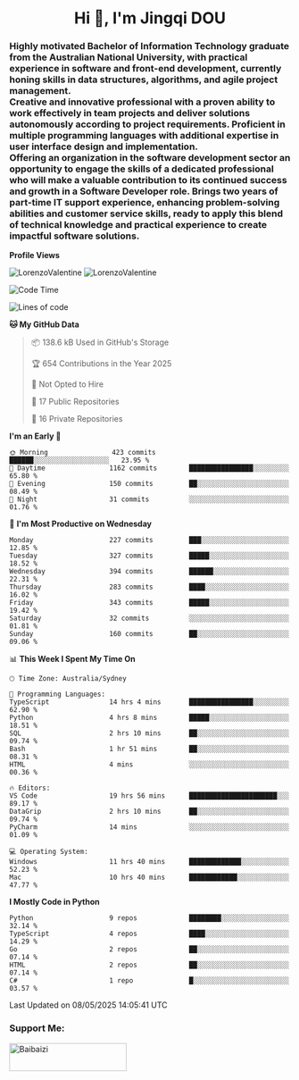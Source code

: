 <h1 align="center">Hi 👋, I'm Jingqi DOU</h1>
<h3 align="left">
Highly motivated Bachelor of Information Technology graduate from the Australian National University, with practical experience in software and front-end development, currently honing skills in data structures, algorithms, and agile project management. <br>
Creative and innovative professional with a proven ability to work effectively in team projects and deliver solutions autonomously according to project requirements. Proficient in multiple programming languages with additional expertise in user interface design and implementation. <br>
Offering an organization in the software development sector an opportunity to engage the skills of a dedicated professional who will make a valuable contribution to its continued success and growth in a Software Developer role. Brings two years of part-time IT support experience, enhancing problem-solving abilities and customer service skills, ready to apply this blend of technical knowledge and practical experience to create impactful software solutions.
</h3>

**Profile Views**<br>
<!-- <img src="https://count.getloli.com/get/@:name" alt="LorenzoValentine" theme="rule34" /> -->
<img src="https://count.getloli.com/@LorenzoValentine?name=LorenzoValentine&theme=asoul&padding=7&offset=0&align=center&scale=2&pixelated=1&darkmode=auto&prefix=020315" alt="LorenzoValentine" theme="rule34" />
<img src="https://count.getloli.com/@LorenzoValentine?name=LorenzoValentine&theme=food&padding=7&offset=0&align=center&scale=2&pixelated=1&darkmode=auto&prefix=020315" alt="LorenzoValentine" theme="rule34" />
 

<!--START_SECTION:waka-->
![Code Time](http://img.shields.io/badge/Code%20Time-1%2C891%20hrs%2047%20mins-blue)

![Lines of code](https://img.shields.io/badge/From%20Hello%20World%20I%27ve%20Written-339.3%20thousand%20lines%20of%20code-blue)

**🐱 My GitHub Data** 

> 📦 138.6 kB Used in GitHub's Storage 
 > 
> 🏆 654 Contributions in the Year 2025
 > 
> 🚫 Not Opted to Hire
 > 
> 📜 17 Public Repositories 
 > 
> 🔑 16 Private Repositories 
 > 
**I'm an Early 🐤** 

```text
🌞 Morning                423 commits         ██████░░░░░░░░░░░░░░░░░░░   23.95 % 
🌆 Daytime                1162 commits        ████████████████░░░░░░░░░   65.80 % 
🌃 Evening                150 commits         ██░░░░░░░░░░░░░░░░░░░░░░░   08.49 % 
🌙 Night                  31 commits          ░░░░░░░░░░░░░░░░░░░░░░░░░   01.76 % 
```
📅 **I'm Most Productive on Wednesday** 

```text
Monday                   227 commits         ███░░░░░░░░░░░░░░░░░░░░░░   12.85 % 
Tuesday                  327 commits         █████░░░░░░░░░░░░░░░░░░░░   18.52 % 
Wednesday                394 commits         ██████░░░░░░░░░░░░░░░░░░░   22.31 % 
Thursday                 283 commits         ████░░░░░░░░░░░░░░░░░░░░░   16.02 % 
Friday                   343 commits         █████░░░░░░░░░░░░░░░░░░░░   19.42 % 
Saturday                 32 commits          ░░░░░░░░░░░░░░░░░░░░░░░░░   01.81 % 
Sunday                   160 commits         ██░░░░░░░░░░░░░░░░░░░░░░░   09.06 % 
```


📊 **This Week I Spent My Time On** 

```text
🕑︎ Time Zone: Australia/Sydney

💬 Programming Languages: 
TypeScript               14 hrs 4 mins       ████████████████░░░░░░░░░   62.90 % 
Python                   4 hrs 8 mins        █████░░░░░░░░░░░░░░░░░░░░   18.51 % 
SQL                      2 hrs 10 mins       ██░░░░░░░░░░░░░░░░░░░░░░░   09.74 % 
Bash                     1 hr 51 mins        ██░░░░░░░░░░░░░░░░░░░░░░░   08.31 % 
HTML                     4 mins              ░░░░░░░░░░░░░░░░░░░░░░░░░   00.36 % 

🔥 Editors: 
VS Code                  19 hrs 56 mins      ██████████████████████░░░   89.17 % 
DataGrip                 2 hrs 10 mins       ██░░░░░░░░░░░░░░░░░░░░░░░   09.74 % 
PyCharm                  14 mins             ░░░░░░░░░░░░░░░░░░░░░░░░░   01.09 % 

💻 Operating System: 
Windows                  11 hrs 40 mins      █████████████░░░░░░░░░░░░   52.23 % 
Mac                      10 hrs 40 mins      ████████████░░░░░░░░░░░░░   47.77 % 
```

**I Mostly Code in Python** 

```text
Python                   9 repos             ████████░░░░░░░░░░░░░░░░░   32.14 % 
TypeScript               4 repos             ████░░░░░░░░░░░░░░░░░░░░░   14.29 % 
Go                       2 repos             ██░░░░░░░░░░░░░░░░░░░░░░░   07.14 % 
HTML                     2 repos             ██░░░░░░░░░░░░░░░░░░░░░░░   07.14 % 
C#                       1 repo              █░░░░░░░░░░░░░░░░░░░░░░░░   03.57 % 
```




 Last Updated on 08/05/2025 14:05:41 UTC
<!--END_SECTION:waka-->

<!-- [![willianrod's wakatime stats](https://github-readme-stats.vercel.app/api/wakatime?username=lorenzoval2050)](https://github.com/anuraghazra/github-readme-stats) -->


<h3 align="left">Support Me:</h3>
<p><a href="https://www.buymeacoffee.com/Baibaizi"> <img align="left" src="https://cdn.buymeacoffee.com/buttons/v2/default-yellow.png" height="50" width="210" alt="Baibaizi" /></a></p><br><br>
